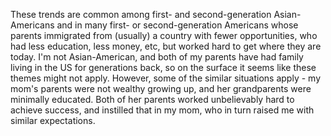 

These trends are common among first- and second-generation Asian-Americans and in many first- or second-generation Americans whose parents immigrated from (usually) a country with fewer opportunities, who had less education, less money, etc, but worked hard to get where they are today. I'm not Asian-American, and both of my parents have had family living in the US for generations back, so on the surface it seems like these themes might not apply. However, some of the similar situations apply - my mom's parents were not wealthy growing up, and her grandparents were minimally educated. Both of her parents worked unbelievably hard to achieve success, and instilled that in my mom, who in turn raised me with similar expectations. 

